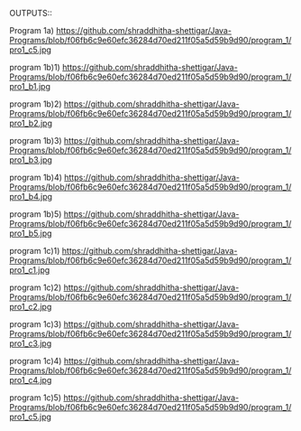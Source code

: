 OUTPUTS::

Program 1a)  https://github.com/shraddhitha-shettigar/Java-Programs/blob/f06fb6c9e60efc36284d70ed211f05a5d59b9d90/program_1/pro1_c5.jpg

program 1b)1) https://github.com/shraddhitha-shettigar/Java-Programs/blob/f06fb6c9e60efc36284d70ed211f05a5d59b9d90/program_1/pro1_b1.jpg

program 1b)2) https://github.com/shraddhitha-shettigar/Java-Programs/blob/f06fb6c9e60efc36284d70ed211f05a5d59b9d90/program_1/pro1_b2.jpg

program 1b)3) https://github.com/shraddhitha-shettigar/Java-Programs/blob/f06fb6c9e60efc36284d70ed211f05a5d59b9d90/program_1/pro1_b3.jpg

program 1b)4) https://github.com/shraddhitha-shettigar/Java-Programs/blob/f06fb6c9e60efc36284d70ed211f05a5d59b9d90/program_1/pro1_b4.jpg

program 1b)5) https://github.com/shraddhitha-shettigar/Java-Programs/blob/f06fb6c9e60efc36284d70ed211f05a5d59b9d90/program_1/pro1_b5.jpg

program 1c)1) https://github.com/shraddhitha-shettigar/Java-Programs/blob/f06fb6c9e60efc36284d70ed211f05a5d59b9d90/program_1/pro1_c1.jpg

program 1c)2) https://github.com/shraddhitha-shettigar/Java-Programs/blob/f06fb6c9e60efc36284d70ed211f05a5d59b9d90/program_1/pro1_c2.jpg

program 1c)3) https://github.com/shraddhitha-shettigar/Java-Programs/blob/f06fb6c9e60efc36284d70ed211f05a5d59b9d90/program_1/pro1_c3.jpg

program 1c)4) https://github.com/shraddhitha-shettigar/Java-Programs/blob/f06fb6c9e60efc36284d70ed211f05a5d59b9d90/program_1/pro1_c4.jpg

program 1c)5) https://github.com/shraddhitha-shettigar/Java-Programs/blob/f06fb6c9e60efc36284d70ed211f05a5d59b9d90/program_1/pro1_c5.jpg